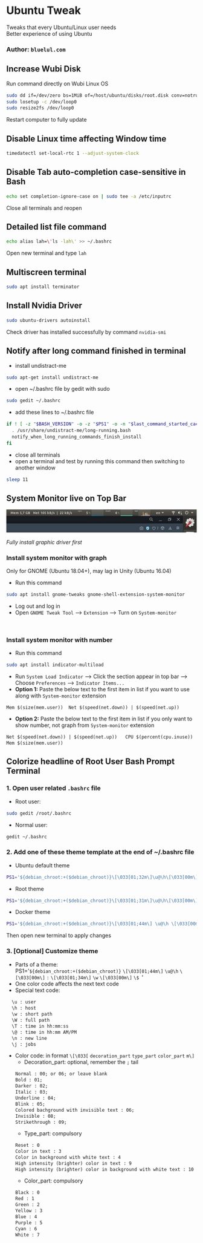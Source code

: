 # Ubuntu Tweak
Tweaks that every Ubuntu/Linux user needs  
Better experience of using Ubuntu  

### Author: `bluelul.com`
  
## Increase Wubi Disk
Run command directly on Wubi Linux OS
```bash
sudo dd if=/dev/zero bs=1MiB of=/host/ubuntu/disks/root.disk conv=notrunc oflag=append count=2048
sudo losetup -c /dev/loop0
sudo resize2fs /dev/loop0
```
Restart computer to fully update

## Disable Linux time affecting Window time
```bash
timedatectl set-local-rtc 1 --adjust-system-clock
```

## Disable Tab auto-completion case-sensitive in Bash
```bash
echo set completion-ignore-case on | sudo tee -a /etc/inputrc
```
Close all terminals and reopen

## Detailed list file command
```bash
echo alias lah=\'ls -lah\' >> ~/.bashrc
```
Open new terminal and type `lah`

## Multiscreen terminal
```bash
sudo apt install terminator
```

## Install Nvidia Driver
```bash
sudo ubuntu-drivers autoinstall
```
Check driver has installed successfully by command `nvidia-smi`

## Notify after long command finished in terminal
- install undistract-me
```bash
sudo apt-get install undistract-me
```
- open ~/.bashrc file by gedit with sudo
```bash
sudo gedit ~/.bashrc
```
- add these lines to ~/.bashrc file
```bash
if ! [ -z "$BASH_VERSION" -o -z "$PS1" -o -n "$last_command_started_cache" ]; then
  . /usr/share/undistract-me/long-running.bash
  notify_when_long_running_commands_finish_install
fi
```
- close all terminals
- open a terminal and test by running this command then switching to another window
```bash
sleep 11
```

## System Monitor live on Top Bar
<p align="center"><img src="/asset/SysMonBar.jpg"/></p>
  
*Fully install graphic driver first*

### Install system monitor with graph 
Only for GNOME (Ubuntu 18.04+), may lag in Unity (Ubuntu 16.04)
- Run this command
```bash
sudo apt install gnome-tweaks gnome-shell-extension-system-monitor
```
- Log out and log in
- Open `GNOME Tweak Tool` --> `Extension` --> Turn on `System-monitor`

<br/>

### Install system monitor with number
- Run this command
```bash
sudo apt install indicator-multiload
```
- Run `System Load Indicator` --> Click the section appear in top bar --> Choose `Preferences` --> `Indicator Items...` 
- **Option 1:** Paste the below text to the first item in list if you want to use along with `System-monitor` extension
```
Mem $(size(mem.user))  Net $(speed(net.down)) | $(speed(net.up))
```
- **Option 2:** Paste the below text to the first item in list if you only want to show number, not graph from `System-monitor` extension
```
Net $(speed(net.down)) | $(speed(net.up))   CPU $(percent(cpu.inuse))   Mem $(size(mem.user))
```


## Colorize headline of Root User Bash Prompt Terminal
### 1. Open user related `.bashrc` file
- Root user:
```bash
sudo gedit /root/.bashrc
```
- Normal user:
```bash
gedit ~/.bashrc
```
### 2. Add one of these theme template at the end of ~/.bashrc file
- Ubuntu default theme  
```bash
PS1='${debian_chroot:+($debian_chroot)}\[\033[01;32m\]\u@\h\[\033[00m\]:\[\033[01;34m\]\w\[\033[00m\]\$ '
```
- Root theme
```bash
PS1='${debian_chroot:+($debian_chroot)}\[\033[01;31m\]\u@\h\[\033[00m\]:\[\033[01;34m\]\w\[\033[00m\]\$ '
```
- Docker theme
```bash
PS1='${debian_chroot:+($debian_chroot)}\[\033[01;44m\] \u@\h \[\033[00m\]:\[\033[01;34m\]\w\[\033[00m\]\$ '
```
Then open new terminal to apply changes

### 3. [Optional] Customize theme
- Parts of a theme:  
  PS1='`${debian_chroot:+($debian_chroot)}` `\[\033[01;44m\]` ` \u@\h ` `\[\033[00m\]` `:` `\[\033[01;34m\]` `\w` `\[\033[00m\]` `\$ `'  
- One color code affects the next text code
- Special text code:
```
  \u : user
  \h : host
  \w : short path
  \W : full path
  \T : time in hh:mm:ss
  \@ : time in hh:mm AM/PM
  \n : new line
  \j : jobs
```
- Color code: in format `\[\033[` `decoration_part` `type_part` `color_part` `m\]`
  - Decoration_part: optional, remember the `;` tail
  ```
  Normal : 00; or 06; or leave blank
  Bold : 01;
  Darker : 02;
  Italic : 03;
  Underline : 04;
  Blink : 05;
  Colored bachground with invisible text : 06;
  Invisible : 08;
  Strikethrough : 09;
  ```
  - Type_part: compulsory
  ```
  Reset : 0
  Color in text : 3
  Color in background with white text : 4
  High intensity (brighter) color in text : 9
  High intensity (brighter) color in background with white text : 10
  ```
  - Color_part: compulsory
  ```
  Black : 0
  Red : 1
  Green : 2
  Yellow : 3
  Blue : 4
  Purple : 5
  Cyan : 6
  White : 7
  ```
